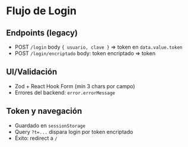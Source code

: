 # Flujo de Login

## Endpoints (legacy)
- POST `/login` body `{ usuario, clave }` => token en `data.value.token`
- POST `/login/encriptado` body: token encriptado => token

## UI/Validación
- Zod + React Hook Form (mín 3 chars por campo)
- Errores del backend: `error.errorMessage`

## Token y navegación
- Guardado en `sessionStorage`
- Query `?t=...` dispara login por token encriptado
- Éxito: redirect a `/`

